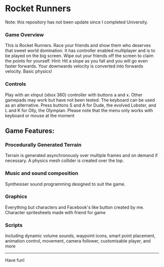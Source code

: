 # Rocket Runners

Note: this repository has not been update since I completed University.

### Game Overview
This is Rocket Runners. Race your friends and show them who deserves that sweet world domination.  It has controller enabled multiplayer and is to be played on the big screen. Wipe out your friends off the screen to claim the points for yourself.
Hint: Hit a slope as you fall and you will go even faster forwards. Your downwards velocity is converted into forwards velocity. Basic physics!

### Controls
Play with an xInput (xbox 360) controller with buttons a and x. Other gamepads may work but have not been tested.
The keyboard can be used as an alternative. Press buttons S and A for Dude, the evolved Lobster, and L and K for Olly, the Olympian.
Please note that the menu only works with keyboard or mouse at the moment

## Game Features:

### Procedurally Generated Terrain
Terrain is generated asynchronously over multiple frames and on demand if necessary. A physics mesh collider is created over the top.

### Music and sound composition
Synthesiser sound programming designed to suit the game.

### Graphics
Everything but characters and Facebook's like button created by me. Character spritesheets made with friend for game

### Scripts
Including dynamic volume sounds, waypoint icons, smart point placement, animation control, movement, camera follower, customisable player, and more

------

Have fun!
